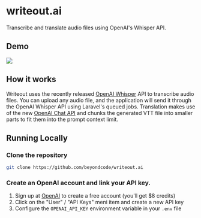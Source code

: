 # writeout.ai
Transcribe and translate audio files using OpenAI's Whisper API.

## Demo
![](./docs/writeout-demo.gif)

## How it works

Writeout uses the recently released [OpenAI Whisper](https://platform.openai.com/docs/guides/speech-to-text) API to transcribe audio files.
You can upload any audio file, and the application will send it through the OpenAI Whisper API using Laravel's queued jobs.
Translation makes use of the new [OpenAI Chat API](https://platform.openai.com/docs/guides/code) and chunks the generated VTT file into smaller parts to fit them into 
the prompt context limit.

## Running Locally

### Clone the repository

```bash
git clone https://github.com/beyondcode/writeout.ai
```

### Create an OpenAI account and link your API key.

1. Sign up at [OpenAI](https://openai.com/) to create a free account (you'll get $8 credits)
2. Click on the "User" / "API Keys" meni item and create a new API key
3. Configure the `OPENAI_API_KEY` environment variable in your `.env` file
